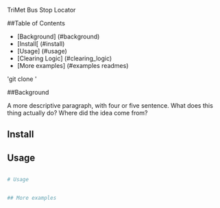 TriMet Bus Stop Locator



##Table of Contents

- [Background] (#background)
- [Install[ (#install)
- [Usage] (#usage)
- [Clearing Logic] (#clearing_logic)
- [More examples] (#examples readmes)



'git clone <url>'

##Background

A more descriptive paragraph, with four or five sentence. What does this thing actually do? Where did the idea come from?



## Install




## Usage






``` sh

# Usage


## More examples
